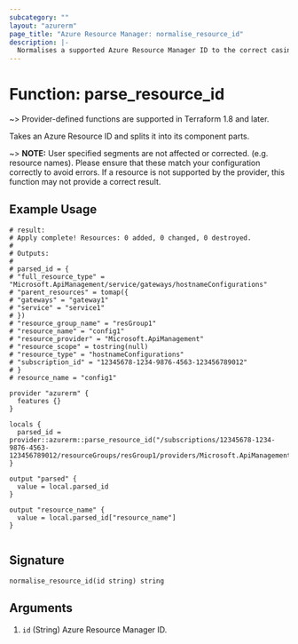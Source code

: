 ```yaml
---
subcategory: ""
layout: "azurerm"
page_title: "Azure Resource Manager: normalise_resource_id"
description: |-
  Normalises a supported Azure Resource Manager ID to the correct casing for Terraform.
---
```


# Function: parse_resource_id

~> Provider-defined functions are supported in Terraform 1.8 and later.

Takes an Azure Resource ID and splits it into its component parts. 

~> **NOTE:** User specified segments are not affected or corrected. (e.g. resource names). Please ensure that these match your configuration correctly to avoid errors. If a resource is not supported by the provider, this function may not provide a correct result. 

## Example Usage

```hcl
# result:
# Apply complete! Resources: 0 added, 0 changed, 0 destroyed.
# 
# Outputs:
# 
# parsed_id = {
# "full_resource_type" = "Microsoft.ApiManagement/service/gateways/hostnameConfigurations"
# "parent_resources" = tomap({
# "gateways" = "gateway1"
# "service" = "service1"
# })
# "resource_group_name" = "resGroup1"
# "resource_name" = "config1"
# "resource_provider" = "Microsoft.ApiManagement"
# "resource_scope" = tostring(null)
# "resource_type" = "hostnameConfigurations"
# "subscription_id" = "12345678-1234-9876-4563-123456789012"
# }
# resource_name = "config1"

provider "azurerm" {
  features {}
}

locals {
  parsed_id = provider::azurerm::parse_resource_id("/subscriptions/12345678-1234-9876-4563-123456789012/resourceGroups/resGroup1/providers/Microsoft.ApiManagement/service/service1/gateways/gateway1/hostnameConfigurations/config1")
}

output "parsed" {
  value = local.parsed_id
}

output "resource_name" {
  value = local.parsed_id["resource_name"]
}


```

## Signature

```text
normalise_resource_id(id string) string
```

## Arguments

1. `id` (String) Azure Resource Manager ID.